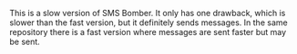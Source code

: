 This is a slow version of SMS Bomber.  It only has one drawback, which is slower than the fast version, but it definitely sends messages.  In the same repository there is a fast version where messages are sent faster but may be sent.
